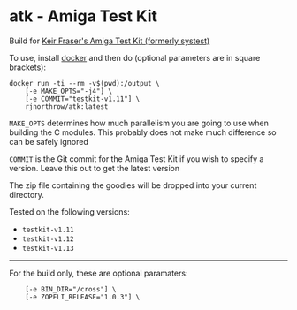 # atk - Amiga Test Kit
Build for [Keir Fraser's Amiga Test Kit (formerly systest)](https://github.com/keirf/Amiga-Stuff)

To use, install [docker](docker.com) and then do (optional parameters are in square brackets):

```
docker run -ti --rm -v$(pwd):/output \
    [-e MAKE_OPTS="-j4"] \
    [-e COMMIT="testkit-v1.11"] \
    rjnorthrow/atk:latest
```

`MAKE_OPTS` determines how much parallelism you are going to use when building the C modules. This probably does not make much difference so can be safely ignored

`COMMIT` is the Git commit for the Amiga Test Kit if you wish to specify a version. Leave this out to get the latest version

The zip file containing the goodies will be dropped into your current directory.

Tested on the following versions:
* `testkit-v1.11`
* `testkit-v1.12`
* `testkit-v1.13`

---
For the build only, these are optional paramaters:

```
    [-e BIN_DIR="/cross"] \
    [-e ZOPFLI_RELEASE="1.0.3"] \
```
